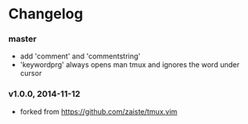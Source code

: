# Changelog

### master
- add 'comment' and 'commentstring'
- 'keywordprg' always opens man tmux and ignores the word under cursor

### v1.0.0, 2014-11-12
- forked from https://github.com/zaiste/tmux.vim
